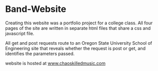 # Band-Website

Creating this website was a portfolio project for a college class. All four pages of the site are written in separate html files that share a css and javascript file.

All get and post requests route to an Oregon State University School of Engineering site that reveals whether the request is post or get, and identifies the parameters passed.

website is hosted at www.chaoskilledmusic.com
